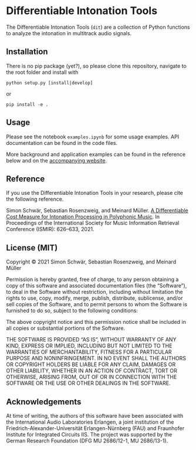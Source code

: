 # Differentiable Intonation Tools

The Differentiable Intonation Tools (`dit`) are a collection of Python functions to analyze the intonation in multitrack audio signals.


## Installation

There is no pip package (yet?), so please clone this repository, navigate to the root folder and install with
```
python setup.py [install|develop]
```
or
```
pip install -e .
```

## Usage

Please see the notebook `examples.ipynb` for some usage examples. API documentation can be found in the code files.

More background and application examples can be found in the reference below and on the [accompanying website](https://www.audiolabs-erlangen.de/resources/MIR/2021-ISMIR-IntonationCostMeasure).


## Reference

If you use the Differentiable Intonation Tools in your research, please cite the following reference.

Simon Schwär, Sebastian Rosenzweig, and Meinard Müller. [A Differentiable Cost Measure for Intonation Processing in Polyphonic Music](https://archives.ismir.net/ismir2021/paper/000078.pdf). In Proceedings of the International Society for Music Information Retrieval Conference (ISMIR): 626–633, 2021.


## License (MIT)

Copyright © 2021 Simon Schwär, Sebastian Rosenzweig, and Meinard Müller

Permission is hereby granted, free of charge, to any person obtaining a copy of this software and associated documentation files (the “Software”), to deal in the Software without restriction, including without limitation the rights to use, copy, modify, merge, publish, distribute, sublicense, and/or sell copies of the Software, and to permit persons to whom the Software is furnished to do so, subject to the following conditions:

The above copyright notice and this permission notice shall be included in all copies or substantial portions of the Software.

THE SOFTWARE IS PROVIDED “AS IS”, WITHOUT WARRANTY OF ANY KIND, EXPRESS OR IMPLIED, INCLUDING BUT NOT LIMITED TO THE WARRANTIES OF MERCHANTABILITY, FITNESS FOR A PARTICULAR PURPOSE AND NONINFRINGEMENT. IN NO EVENT SHALL THE AUTHORS OR COPYRIGHT HOLDERS BE LIABLE FOR ANY CLAIM, DAMAGES OR OTHER LIABILITY, WHETHER IN AN ACTION OF CONTRACT, TORT OR OTHERWISE, ARISING FROM, OUT OF OR IN CONNECTION WITH THE SOFTWARE OR THE USE OR OTHER DEALINGS IN THE SOFTWARE.


## Acknowledgements

At time of writing, the authors of this software have been associated with the International Audio Laboratories Erlangen, a joint institution of the Friedrich-Alexander-Universität Erlangen-Nürnberg (FAU) and Fraunhofer Institute for Integrated Circuits IIS. The project was supported by the German Research Foundation (DFG MU 2686/12-1, MU 2686/13-1).

